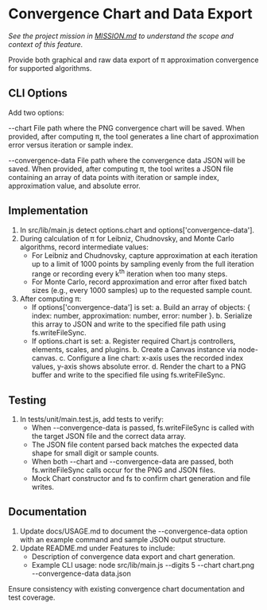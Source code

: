 # Convergence Chart and Data Export

_See the project mission in [MISSION.md](../MISSION.md) to understand the scope and context of this feature._

Provide both graphical and raw data export of π approximation convergence for supported algorithms.

## CLI Options

Add two options:

--chart <filepath>           File path where the PNG convergence chart will be saved. When provided, after computing π, the tool generates a line chart of approximation error versus iteration or sample index.

--convergence-data <filepath>  File path where the convergence data JSON will be saved. When provided, after computing π, the tool writes a JSON file containing an array of data points with iteration or sample index, approximation value, and absolute error.

## Implementation

1. In src/lib/main.js detect options.chart and options['convergence-data'].
2. During calculation of π for Leibniz, Chudnovsky, and Monte Carlo algorithms, record intermediate values:
   - For Leibniz and Chudnovsky, capture approximation at each iteration up to a limit of 1000 points by sampling evenly from the full iteration range or recording every k<sup>th</sup> iteration when too many steps.
   - For Monte Carlo, record approximation and error after fixed batch sizes (e.g., every 1000 samples) up to the requested sample count.
3. After computing π:
   - If options['convergence-data'] is set:
     a. Build an array of objects: { index: number, approximation: number, error: number }.
     b. Serialize this array to JSON and write to the specified file path using fs.writeFileSync.
   - If options.chart is set:
     a. Register required Chart.js controllers, elements, scales, and plugins.
     b. Create a Canvas instance via node-canvas.
     c. Configure a line chart: x-axis uses the recorded index values, y-axis shows absolute error.
     d. Render the chart to a PNG buffer and write to the specified file using fs.writeFileSync.

## Testing

1. In tests/unit/main.test.js, add tests to verify:
   - When --convergence-data is passed, fs.writeFileSync is called with the target JSON file and the correct data array.
   - The JSON file content parsed back matches the expected data shape for small digit or sample counts.
   - When both --chart and --convergence-data are passed, both fs.writeFileSync calls occur for the PNG and JSON files.
   - Mock Chart constructor and fs to confirm chart generation and file writes.

## Documentation

1. Update docs/USAGE.md to document the --convergence-data option with an example command and sample JSON output structure.
2. Update README.md under Features to include:
   - Description of convergence data export and chart generation.
   - Example CLI usage:
     node src/lib/main.js --digits 5 --chart chart.png --convergence-data data.json

Ensure consistency with existing convergence chart documentation and test coverage.